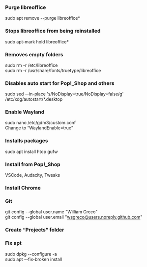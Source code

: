### Purge libreoffice
sudo apt remove --purge libreoffice*

### Stops libreoffice from being reinstalled
sudo apt-mark hold libreoffice*

### Removes empty folders
sudo rm -r /etc/libreoffice  
sudo rm -r /usr/share/fonts/truetype/libreoffice

### Disables auto start for Pop!_Shop and others
sudo sed --in-place 's/NoDisplay=true/NoDisplay=false/g' /etc/xdg/autostart/*.desktop

### Enable Wayland
sudo nano /etc/gdm3/custom.conf  
Change to “WaylandEnable=true”

### Installs packages
sudo apt install htop gufw

### Install from Pop!_Shop
VSCode, Audacity, Tweaks

### Install Chrome

### Git
git config --global user.name "William Greco"  
git config --global user.email "wsgreco@users.noreply.github.com"

### Create “Projects” folder

### Fix apt
sudo dpkg --configure -a  
sudo apt --fix-broken install
